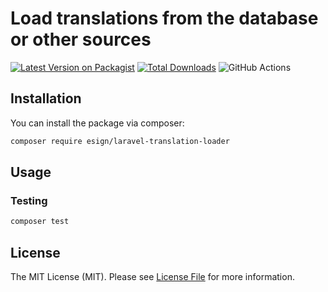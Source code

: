 # Load translations from the database or other sources

[![Latest Version on Packagist](https://img.shields.io/packagist/v/esign/laravel-translation-loader.svg?style=flat-square)](https://packagist.org/packages/esign/laravel-translation-loader)
[![Total Downloads](https://img.shields.io/packagist/dt/esign/laravel-translation-loader.svg?style=flat-square)](https://packagist.org/packages/esign/laravel-translation-loader)
![GitHub Actions](https://github.com/esign/laravel-translation-loader/actions/workflows/main.yml/badge.svg)

<!-- TODO intro -->

## Installation
<!-- TODO -->

You can install the package via composer:

```bash
composer require esign/laravel-translation-loader
```

## Usage
<!-- TODO -->

### Testing

```bash
composer test
```

## License

The MIT License (MIT). Please see [License File](LICENSE.md) for more information.
